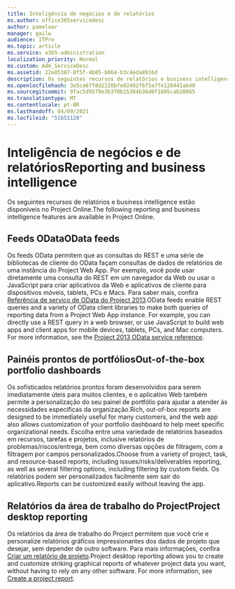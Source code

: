 ```yaml
---
title: Inteligência de negócios e de relatórios
ms.author: office365servicedesc
author: pamelaar
manager: gailw
audience: ITPro
ms.topic: article
ms.service: o365-administration
localization_priority: Normal
ms.custom: Adm_ServiceDesc
ms.assetid: 22e85387-8f5f-4b85-b064-b3c4eda8916d
description: Os seguintes recursos de relatórios e business intelligence estão disponíveis no Project Online.
ms.openlocfilehash: 3e5ca67f8d2220bfe02492f6f5a7fe120441ab40
ms.sourcegitcommit: 9fac5d9579e3b370b15384b36d0f1805cab20065
ms.translationtype: MT
ms.contentlocale: pt-BR
ms.lasthandoff: 04/09/2021
ms.locfileid: "51651120"
---
```

# <a name="reporting-and-business-intelligence"></a><span data-ttu-id="13fd0-103">Inteligência de negócios e de relatórios</span><span class="sxs-lookup"><span data-stu-id="13fd0-103">Reporting and business intelligence</span></span>

<span data-ttu-id="13fd0-104">Os seguintes recursos de relatórios e business intelligence estão disponíveis no Project Online.</span><span class="sxs-lookup"><span data-stu-id="13fd0-104">The following reporting and business intelligence features are available in Project Online.</span></span>
  
## <a name="odata-feeds"></a><span data-ttu-id="13fd0-105">Feeds OData</span><span class="sxs-lookup"><span data-stu-id="13fd0-105">OData feeds</span></span>

<span data-ttu-id="13fd0-p101">Os feeds OData permitem que as consultas do REST e uma série de bibliotecas de cliente do OData façam consultas de dados de relatórios de uma instância do Project Web App. Por exemplo, você pode usar diretamente uma consulta do REST em um navegador da Web ou usar o JavaScript para criar aplicativos da Web e aplicativos de cliente para dispositivos móveis, tablets, PCs e Macs. Para saber mais, confira [Referência de serviço de OData do Project 2013](/previous-versions/office/project-odata/jj163015(v=office.15)).</span><span class="sxs-lookup"><span data-stu-id="13fd0-p101">OData feeds enable REST queries and a variety of OData client libraries to make both queries of reporting data from a Project Web App instance. For example, you can directly use a REST query in a web browser, or use JavaScript to build web apps and client apps for mobile devices, tablets, PCs, and Mac computers. For more information, see the [Project 2013 OData service reference](/previous-versions/office/project-odata/jj163015(v=office.15)).</span></span>
  
## <a name="out-of-the-box-portfolio-dashboards"></a><span data-ttu-id="13fd0-109">Painéis prontos de portfólios</span><span class="sxs-lookup"><span data-stu-id="13fd0-109">Out-of-the-box portfolio dashboards</span></span>

<span data-ttu-id="13fd0-110">Os sofisticados relatórios prontos foram desenvolvidos para serem imediatamente úteis para muitos clientes, e o aplicativo Web também permite a personalização do seu painel de portfólio para ajudar a atender às necessidades específicas da organização.</span><span class="sxs-lookup"><span data-stu-id="13fd0-110">Rich, out-of-box reports are designed to be immediately useful for many customers, and the web app also allows customization of your portfolio dashboard to help meet specific organizational needs.</span></span> <span data-ttu-id="13fd0-111">Escolha entre uma variedade de relatórios baseados em recursos, tarefas e projetos, inclusive relatórios de problemas/riscos/entrega, bem como diversas opções de filtragem, com a filtragem por campos personalizados.</span><span class="sxs-lookup"><span data-stu-id="13fd0-111">Choose from a variety of project, task, and resource-based reports, including issues/risks/deliverables reporting, as well as several filtering options, including filtering by custom fields.</span></span> <span data-ttu-id="13fd0-112">Os relatórios podem ser personalizados facilmente sem sair do aplicativo.</span><span class="sxs-lookup"><span data-stu-id="13fd0-112">Reports can be customized easily without leaving the app.</span></span> 
  
## <a name="project-desktop-reporting"></a><span data-ttu-id="13fd0-113">Relatórios da área de trabalho do Project</span><span class="sxs-lookup"><span data-stu-id="13fd0-113">Project desktop reporting</span></span>

<span data-ttu-id="13fd0-p103">Os relatórios da área de trabalho do Project permitem que você crie e personalize relatórios gráficos impressionantes dos dados de projeto que desejar, sem depender de outro software. Para mais informações, confira [Criar um relatório de projeto](https://go.microsoft.com/fwlink/?LinkID=823657&amp;clcid=0x409).</span><span class="sxs-lookup"><span data-stu-id="13fd0-p103">Project desktop reporting allows you to create and customize striking graphical reports of whatever project data you want, without having to rely on any other software. For more information, see [Create a project report](https://go.microsoft.com/fwlink/?LinkID=823657&amp;clcid=0x409).</span></span>
